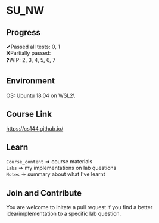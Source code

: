 # SU_NW

## Progress
✔Passed all tests: 0, 1\
❌Partially passed: \
❓WIP: 2, 3, 4, 5, 6, 7

## Environment
OS: Ubuntu 18.04 on WSL2\

## Course Link
https://cs144.github.io/

## Learn
`Course_content` => course materials\
`Labs` => my implementations on lab questions\
`Notes` => summary about what I've learnt

## Join and Contribute
You are welcome to initate a pull request if you find a better idea/implementation to a specific lab question.